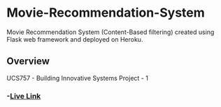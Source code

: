 # Movie-Recommendation-System
Movie Recommendation System (Content-Based filtering) created using Flask web framework and deployed on Heroku.
## Overview
UCS757 - Building Innovative Systems
Project - 1
### -[Live Link](https://ucs757-p1-mrs-101803201.herokuapp.com/)
